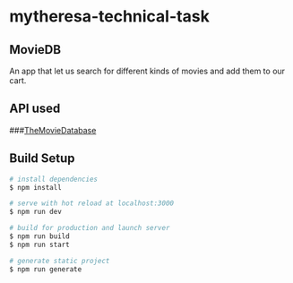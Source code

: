 # mytheresa-technical-task

## MovieDB

An app that let us search for different kinds of movies and add them to our cart.

## API used

###[TheMovieDatabase](https://developers.themoviedb.org/3/getting-started/introduction)

## Build Setup

```bash
# install dependencies
$ npm install

# serve with hot reload at localhost:3000
$ npm run dev

# build for production and launch server
$ npm run build
$ npm run start

# generate static project
$ npm run generate

